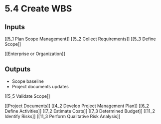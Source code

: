 # 5.4 Create WBS

## Inputs

[[5_1 Plan Scope Management]]
[[5_2 Collect Requirements]]
[[5_3 Define Scope]]

[[Enterprise or Organization]]

## Outputs

* Scope baseline
* Project documents updates

[[5_5 Validate Scope]]

[[Project Documents]]
[[4_2 Develop Project Management Plan]]
[[6_2 Define Activities]]
[[7_2 Estimate Costs]]
[[7_3 Determined Budget]]
[[11_2 Identify Risks]]
[[11_3 Perform Qualitative Risk Analysis]]

